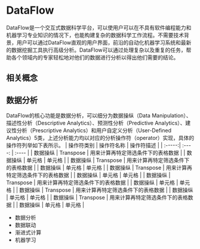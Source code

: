 # DataFlow
  DataFlow是一个交互式数据科学平台，可以使用户可以在不具有软件编程能力和机器学习专业知识的情况下，也能构建复杂的数据科学工作流程。不需要技术背景，用户可以通过DataFlow直观的用户界面，前沿的自动化机器学习系统和最新的数据挖掘工具执行高级分析。DataFlow可以通过处理复杂以及重复的任务，帮助各个领域内的专家轻松地对他们的数据进行分析以得出他们需要的结论。

## 相关概念

## 数据分析
  DataFlow的核心功能是数据分析，可以细分为数据操纵（Data Manipulation）、描述性分析（Descriptive Analytics）、预测性分析（Predictive Analytics）、建议性分析（Prescriptive Analytics）和用户自定义分析（User-Defined Analytics）5类，上述分析能力均以对应的分析操作符（operator）实现，具体的操作符列举如下表所示。
| 操作符类别 | 操作符名称 | 操作符描述 |
| :-----:| :----: | :---- |
| 数据操纵 | Transpose | 用来计算再特定筛选条件下的表格数据 |
| 数据操纵 | 单元格 | 单元格 |
| 数据操纵 | Transpose | 用来计算再特定筛选条件下的表格数据 |
| 数据操纵 | 单元格 | 单元格 |
| 数据操纵 | Transpose | 用来计算再特定筛选条件下的表格数据 |
| 数据操纵 | 单元格 | 单元格 |
| 数据操纵 | Transpose | 用来计算再特定筛选条件下的表格数据 |
| 数据操纵 | 单元格 | 单元格 |
| 数据操纵 | Transpose | 用来计算再特定筛选条件下的表格数据 |
| 数据操纵 | 单元格 | 单元格 |
| 数据操纵 | Transpose | 用来计算再特定筛选条件下的表格数据 |
| 数据操纵 | 单元格 | 单元格 |


- 数据分析
- 数据联动
- 渐进式计算
- 机器学习
